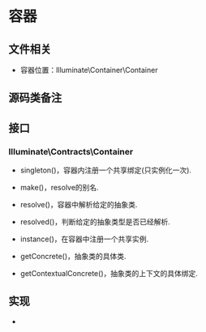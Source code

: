 # 容器
## 文件相关
- 容器位置：Illuminate\Container\Container

## 源码类备注

## 接口
### Illuminate\Contracts\Container
- singleton()，容器内注册一个共享绑定(只实例化一次).
- make()，resolve的别名.
- resolve()，容器中解析给定的抽象类.

- resolved()，判断给定的抽象类型是否已经解析.
- instance()，在容器中注册一个共享实例.

- getConcrete()，抽象类的具体类.
- getContextualConcrete()，抽象类的上下文的具体绑定.

## 实现
- 